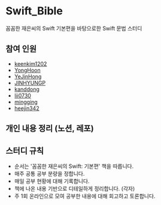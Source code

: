 # Swift_Bible
꼼꼼한 재은씨의 Swift 기본편을 바탕으로한 Swift 문법 스터디

## 참여 인원
- [keenkim1202](https://github.com/keenkim1202/)
- [YongHoon](https://github.com/akatcn)
- [YeJinHong](https://github.com/florence96)
- [JINHYUNGP](https://github.com/JINHYUNGP)
- [kanddong](https://github.com/kanddong)
- [lii0730](https://github.com/lii0730)
- [mingging](https://github.com/mingging)
- [heejin342](https://github.com/heejin342)

## 개인 내용 정리 (노션, 레포)


## 스터디 규칙
- 순서는 '꼼꼼한 재은씨의 Swift: 기본편' 책을 따릅니다.
- 매주 공통 공부 분량을 정합니다.
- 매일 공부 현황에 대해 기록합니다.
- 책에 나온 내용 기반으로 디테일하게 정리합니다. (각자)
- 주 1회 온라인으로 모여 공부한 내용에 대해 회고하고 토론합니다.

